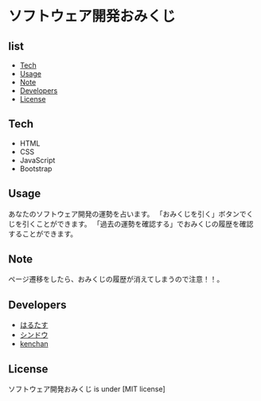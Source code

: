 # ソフトウェア開発おみくじ
## list
  - [Tech](#tech)
  - [Usage](#usage)
  - [Note](#note)
  - [Developers](#developers)
  - [License](#license)

## Tech
- HTML
- CSS
- JavaScript
- Bootstrap
## Usage
あなたのソフトウェア開発の運勢を占います。
「おみくじを引く」ボタンでくじを引くことができます。
「過去の運勢を確認する」でおみくじの履歴を確認することができます。
## Note
ページ遷移をしたら、おみくじの履歴が消えてしまうので注意！！。
## Developers
- [はるたす](https://twitter.com/harutasblog)
- [シンドウ](https://twitter.com/Shindo_Develops)
- [kenchan](https://twitter.com/6jEVEaeZD9TyOQu)
## License
ソフトウェア開発おみくじ is under [MIT license]